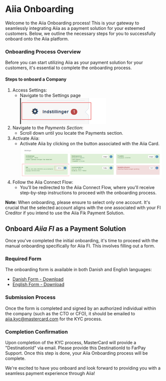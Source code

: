 # Aiia Onboarding
Welcome to the Aiia Onboarding process! This is your gateway to seamlessly integrating Aiia as a payment solution for your esteemed customers. Below, we outline the necessary steps for you to successfully onboard onto the Aiia platform.

### Onboarding Process Overview
Before you can start utilizing Aiia as your payment solution for your customers, it's essential to complete the onboarding process.

#### Steps to onboard a Company

1. Access Settings:
    - Navigate to the Settings page    
    ![](media/settings.png)
2. Navigate to the *Payments Section*:
    - Scroll down until you locate the Payments section.
3. Activate Aiia:
    - Activate Aiia by clicking on the button associated with the Aiia Card.
        ![](media/payments.png)
4. Follow the Aiia Connect Flow:
    - You'll be redirected to the Aiia Connect Flow, where you'll receive step-by-step instructions to proceed with the onboarding process.

**Note:** When onboarding, please ensure to select only one account. It's crucial that the selected account aligns with the one associated with your FI Creditor if you intend to use the Aiia Fik Payment Solution.

## Onboard *Aiia FI* as a Payment Solution

Once you've completed the initial onboarding, it's time to proceed with the manual onboarding specifically for Aiia FI. This involves filling out a form.

### Required Form
The onboarding form is available in both Danish and English languages:
- [Danish Form - Download](https://github.com/FarPay/PaymentSolutions/raw/main/Aiia/forms/fik_giro_dk.docx)
- [English Form - Download](https://github.com/FarPay/PaymentSolutions/raw/main/Aiia/forms/fik_giro_en.docx)



### Submission Process
Once the form is completed and signed by an authorized individual within the company (such as the CTO or CFO), it should be emailed to aiia.kyc@mastercard.com for the KYC process.

### Completion Confirmation
Upon completion of the KYC process, MasterCard will provide a "DestinationId" via email. Please provide this DestinationId to FarPay Support. Once this step is done, your Aiia Onboarding process will be complete.

We're excited to have you onboard and look forward to providing you with a seamless payment experience through Aiia!
